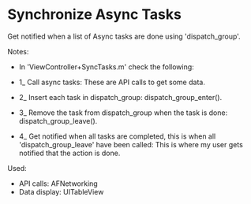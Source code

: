 # Synchronize Async Tasks

Get notified when a list of Async tasks are done using 'dispatch_group'.

Notes:

- In 'ViewController+SyncTasks.m' check the following: 
 
- 1_ Call async tasks: These are API calls to get some data.
- 2_ Insert each task in dispatch_group: dispatch_group_enter().
- 3_ Remove the task from dispatch_group when the task is done: dispatch_group_leave().
- 4_ Get notified when all tasks are completed, this is when all 'dispatch_group_leave' have been called: 
   This is where my user gets notified that the action is done.
   
Used:
- API calls: AFNetworking
- Data display: UITableView

